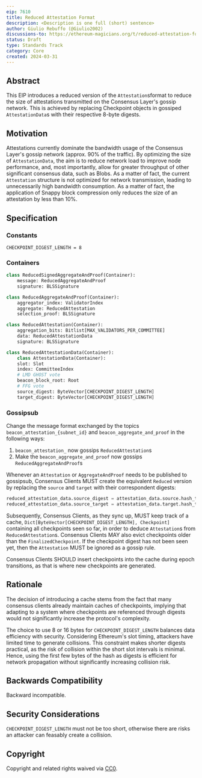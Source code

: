 ```yaml
---
eip: 7610
title: Reduced Attestation Format
description: <Description is one full (short) sentence>
author: Giulio Rebuffo (@Giulio2002)
discussions-to: https://ethereum-magicians.org/t/reduced-attestation-format-for-gossiping-attestations/19458
status: Draft
type: Standards Track
category: Core
created: 2024-03-31
---
```


## Abstract

This EIP introduces a reduced version of the `Attestation`sformat to reduce the size of attestations transmitted on the Consensus Layer's gossip network. This is achieved by replacing Checkpoint objects in gossiped `AttestationData`s with their respective 8-byte digests.

## Motivation

Attestations currently dominate the bandwidth usage of the Consensus Layer's gossip network (approx. 90% of the traffic). By optimizing the size of `AttestationData`, the aim is to reduce network load to improve node performance, and, most importantly, allow for greater throughput of other significant consensus data, such as Blobs. As a matter of fact, the current `Attestation` structure is not optimized for network transmission, leading to unnecessarily high bandwidth consumption. As a matter of fact, the application of Snappy block compression only reduces the size of an attestation by less than 10%.


## Specification

### Constants

```
CHECKPOINT_DIGEST_LENGTH = 8
```

### Containers

```python
class ReducedSignedAggregateAndProof(Container):
    message: ReducedAggregateAndProof
    signature: BLSSignature
```

```python
class ReducedAggregateAndProof(Container):
    aggregator_index: ValidatorIndex
    aggregate: ReducedAttestation
    selection_proof: BLSSignature
```

```python
class ReducedAttestation(Container):
    aggregation_bits: Bitlist[MAX_VALIDATORS_PER_COMMITTEE]
    data: ReducedAttestationData
    signature: BLSSignature
```

```python
class ReducedAttestationData(Container):
    class AttestationData(Container):
    slot: Slot
    index: CommitteeIndex
    # LMD GHOST vote
    beacon_block_root: Root
    # FFG vote
    source_digest: ByteVector[CHECKPOINT_DIGEST_LENGTH]
    target_digest: ByteVector[CHECKPOINT_DIGEST_LENGTH]
```

### Gossipsub

Change the message format exchanged by the topics `beacon_attestation_{subnet_id}` and `beacon_aggregate_and_proof` in the following ways:

1) `beacon_attestation_` now gossips `ReducedAttestation`s
2) Make the `beacon_aggregate_and_proof` now gossips `ReducedAggregateAndProof`s

Whenever an `Attestation` or `AggregateAndProof` needs to be published to gossipsub, Consensus Clients MUST  create the equivalent `Reduced` version by replacing the `source` and `target` with their correspondent digests:

```python
reduced_attestation_data.source_digest = attestation_data.source.hash_tree_root()[0:CHECKPOINT_DIGEST_LENGTH]
reduced_attestation_data.source_target = attestation_data.target.hash_tree_root()[0:CHECKPOINT_DIGEST_LENGTH]
```

Subsequently, Consensus Clients, as they sync up, MUST keep track of a cache, `Dict[ByteVector[CHECKPOINT_DIGEST_LENGTH], Checkpoint]` containing all checkpoints seen so far, in order to deduce `Attestation`s from `ReducedAttestation`s. Consensus Clients MAY also evict checkpoints older than the `FinalizedCheckpoint`. If the checkpoint digest has not been seen yet, then the `Attestation` MUST be ignored as a gossip rule.

Consensus Clients SHOULD insert checkpoints into the cache during epoch transitions, as that is where new checkpoints are generated.


## Rationale

The decision of introducing a cache stems from the fact that many consensus clients already maintain caches of checkpoints, implying that adapting to a system where checkpoints are referenced through digests would not significantly increase the protocol's complexity.

The choice to use 8 or 16 bytes for `CHECKPOINT_DIGEST_LENGTH` balances data efficiency with security. Considering Ethereum's slot timing, attackers have limited time to generate collisions. This constraint makes shorter digests practical, as the risk of collision within the short slot intervals is minimal. Hence, using the first few bytes of the hash as digests is efficient for network propagation without significantly increasing collision risk.

## Backwards Compatibility

Backward incompatible.

## Security Considerations

`CHECKPOINT_DIGEST_LENGTH` must not be too short, otherwise there are risks an attacker can feasably create a collision.

## Copyright

Copyright and related rights waived via [CC0](../LICENSE.md).

